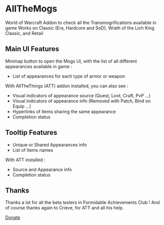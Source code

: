 # AllTheMogs
World of Warcraft Addon to check all the Transmogrifications available in game
Works on Classic (Era, Hardcore and SoD), Wrath of the Lich King Classic, and Retail

## Main UI Features

Minimap button to open the Mogs UI, with the list of all different appearances available in game :
- List of appearances for each type of armor or weapon

With AllTheThings (ATT) addon installed, you can also see :
- Visual indicators of appearance source (Quest, Loot, Craft, PvP ...)
- Visual indicators of appearance info (Removed with Patch, Bind on Equip ...)
- Hyperlinks of Items sharing the same appearance
- Completion status

## Tooltip Features
- Unique or Shared Appearances info
- List of Items names

With ATT installed :
- Source and Appearance info
- Completion status

## Thanks

Thanks a lot for all the beta testers in Formidable Achievements Club !
And of course thanks again to Crieve, for ATT and all his help.

[Donate](https://www.paypal.com/donate/?hosted_button_id=FT56SHUE9NVAS)
